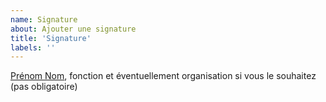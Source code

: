 ```yaml
---
name: Signature
about: Ajouter une signature
title: 'Signature'
labels: ''
---
```


[Prénom Nom](https://web-ou-reseau-social), fonction et éventuellement organisation si vous le souhaitez (pas obligatoire)
